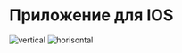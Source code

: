 # Приложение для IOS 
![vertical](https://user-images.githubusercontent.com/57284579/87783644-95341480-c83d-11ea-9071-21149e79cd01.png)
![horisontal](https://user-images.githubusercontent.com/57284579/87783831-eba15300-c83d-11ea-9d0a-eb130862530e.png)
